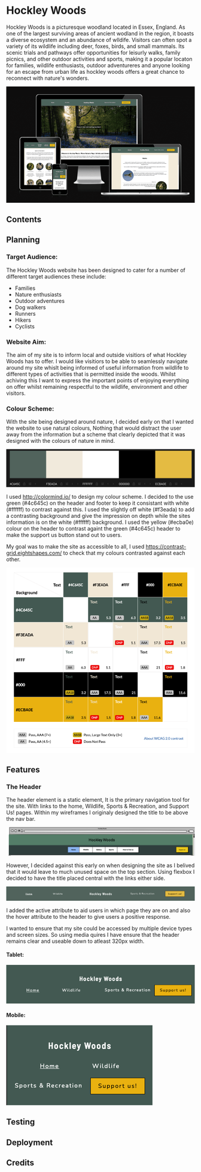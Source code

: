 # Hockley Woods

Hockley Woods is a picturesque woodland located in Essex, England. As one of the largest surviving areas of ancient wodland in the region, it boasts a diverse ecosystem and an abundance of wlldife. Visitors can often spot a variety of its wildlife including deer, foxes, birds, and small mammals. Its scenic trials and pathways offer opportunities for leisurly walks, family picnics, and other outdoor activities and sports, making it a popular locaton for families, wildlife enthusiasts, outdoor adventureres and anyone looking for an escape from urban life as hockley woods offers a great chance to reconnect with nature's wonders.

<img src="assets/readme-images/responsive-image.png">

## Contents

## Planning

### Target Audience:
 
 The Hockley Woods website has been designed to cater for a number of different target audiences these include:
 * Families
 * Nature enthusiasts
 * Outdoor adventures
 * Dog walkers
 * Runners
 * Hikers
 * Cyclists

 ### Website Aim:

 The aim of my site is to inform local and outside visitiors of what Hockley Woods has to offer. I would like visitiors to be able to seamlessly navigate around my site whislt being informed of useful information from wildlife to different types of activities that is permitted inside the woods. Whilst achiving this I want to express the important points of enjoying everything on offer whilst remaining respectful to the wildlife, environment and other visitors.

### Colour Scheme:

With the site being designed around nature, I decided early on that I wanted the website to use natural colours, Nothing that would distract the user away from the information but a scheme that clearly depicted that it was designed with the colours of nature in mind.

<img src="assets/readme-images/color-grid.png">

I used http://colormind.io/ to design my colour scheme. I decided to the use green (#4c645c) on the header and footer to keep it consistant with white (#ffffff) to contrast against this. I used the slightly off white (#f3eada) to add a contrasting background and give the impression on depth while the sites information is on the white (#ffffff) background. I used the yellow (#ecba0e) colour on the header to contrast againt the green (#4c645c) header to make the support us button stand out to users. 

My goal was to make the site as accessible to all, I used https://contrast-grid.eightshapes.com/ to check that my colours contrasted against each other.

<img src="assets/readme-images/colour-contrast-grid.png">

## Features

### The Header

The header element is a static element, It is the primary navigation tool for the site. With links to the home, Wildlife, Sports & Recreation, and Support Us! pages. Within my wireframes I originaly designed the title to be above the nav bar. 

<img src="assets/readme-images/wireframes-header.png">

However, I decided against this early on when designing the site as I belived that it would leave to much unused space on the top section. Using flexbox I decided to have the title placed central with the links either side.

<img src="assets/readme-images/header-screenshot.png">

I added the active attribute to aid users in which page they are on and also the hover attribute to the header to give users a positive response.

I wanted to ensure that my site could be accessed by multiple device types and screen sizes. So using media quires I have ensure that the header remains clear and useable down to atleast 320px width.

#### Tablet:

<img src="assets/readme-images/header-tablet.png">

#### Mobile:

<img src="assets/readme-images/header-mobile.png">

## Testing

## Deployment

## Credits